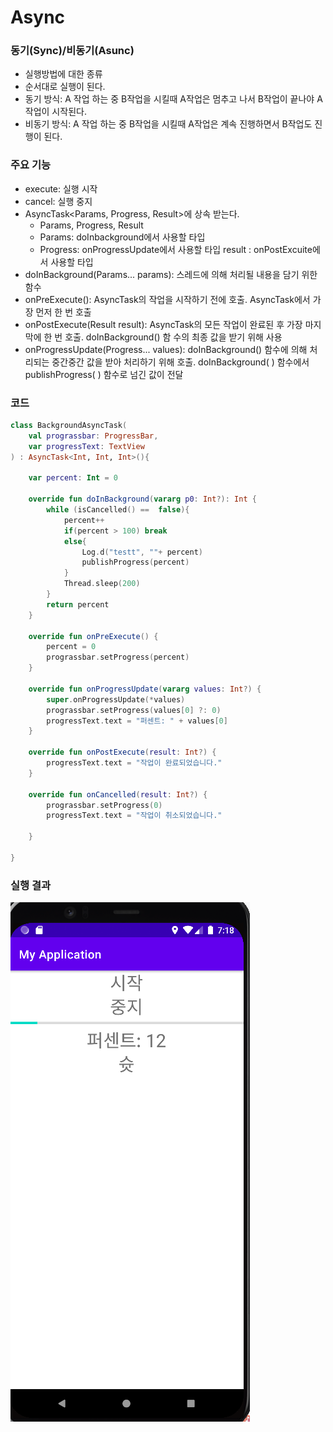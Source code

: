 # Async

### 동기(Sync)/비동기(Asunc)
- 실행방법에 대한 종류
- 순서대로 실행이 된다.
- 동기 방식: A 작업 하는 중 B작업을 시킬때 A작업은 멈추고 나서 B작업이 끝나야 A작업이 시작된다.
- 비동기 방식: A 작업 하는 중 B작업을 시킬때 A작업은 계속 진행하면서 B작업도 진행이 된다.
	
### 주요 기능
- execute: 실행 시작
- cancel: 실행 중지
- AsyncTask<Params, Progress, Result>에 상속 받는다.
  - Params, Progress, Result
  - Params: doInbackground에서 사용할 타입
  - Progress: onProgressUpdate에서 사용할 타입
result : onPostExcuite에서 사용할 타입
- doInBackground(Params... params): 스레드에 의해 처리될 내용을 담기 위한 함수
- onPreExecute(): AsyncTask의 작업을 시작하기 전에 호출. AsyncTask에서 가장 먼저 한 번 호출
- onPostExecute(Result result): AsyncTask의 모든 작업이 완료된 후 가장 마지막에 한 번 호출. doInBackground() 함 수의 최종 값을 받기 위해 사용
- onProgressUpdate(Progress... values): doInBackground() 함수에 의해 처리되는 중간중간 값을 받아 처리하기 위해 호출. doInBackground( ) 함수에서 publishProgress( ) 함수로 넘긴 값이 전달


### 코드
```kotlin
class BackgroundAsyncTask(
    val prograssbar: ProgressBar,
    var progressText: TextView
) : AsyncTask<Int, Int, Int>(){

    var percent: Int = 0

    override fun doInBackground(vararg p0: Int?): Int {
        while (isCancelled() ==  false){
            percent++
            if(percent > 100) break
            else{
                Log.d("testt", ""+ percent)
                publishProgress(percent)
            }
            Thread.sleep(200)
        }
        return percent
    }

    override fun onPreExecute() {
        percent = 0
        prograssbar.setProgress(percent)
    }

    override fun onProgressUpdate(vararg values: Int?) {
        super.onProgressUpdate(*values)
        prograssbar.setProgress(values[0] ?: 0)
        progressText.text = "퍼센트: " + values[0]
    }

    override fun onPostExecute(result: Int?) {
        progressText.text = "작업이 완료되었습니다."
    }

    override fun onCancelled(result: Int?) {
        prograssbar.setProgress(0)
        progressText.text = "작업이 취소되었습니다."

    }

}
```


### 실행 결과
![실행 결과](./%EA%B2%B0%EA%B3%BC.PNG)